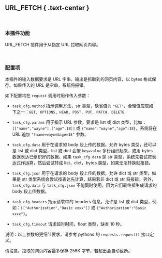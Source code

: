 URL_FETCH { .text-center }
----------

&nbsp;

### 本插件功能

URL_FETCH 插件用于从指定 URL 拉取网页内容。

&nbsp;

### 配置项

本插件的输入数据要求是 URL 字串，输出是抓取到的网页内容，以 bytes 格式保存。如果传入的 URL 是空串，系统将报错。

如下配置均在 `request` 调用时用作传入参数：

- `task_cfg.method` 指示调用方法，str 类型，缺省值为 `"GET"`，合理值应取如下之一：`GET, OPTIONS, HEAD, POST, PUT, PATCH, DELETE`

- `task_cfg.params` 用于指示 URL 参数，要求是 list 或 dict 类型，比如：`[["name","wayne"],["age",18]]` 或 `{"name":"wayne","age":18}`，系统将在 URL 追加 `"?name=wayne&age=18"` 参数。

- `task_cfg.data` 用于在请求的 body 段上传的数据，允许 bytes 类型，还可以是 list 或 dict 类型，list 或 dict 会按 `key=value` 多行组织起来，或用 bytes 数据表达已组织好的数据。如果 `task_cfg.data` 是 str 类型，系统先尝试按表达式作运算，然后尝试转成 list，dict，bytes 类型，如果无法转换就报错。

- `task_cfg.json` 用于在请求的 body 段上传的数据，允许 dict 或 str 类型，如果是 str 类型系统会尝试按表达先计算，结果若非 dict 或 str 将报错。另外，`task_cfg.data` 与 `task_cfg.json` 不能同时使用，因为它们最终都生成请求的 body 段上传数据。

- `task_cfg.headers` 指示请求中的 headers 信息，允许是 list 或 dict 类型，例如：`[["Authorization","Basic xxxx"]]` 或 `{"Authorization":"Basic xxxx"}`。

- `task_cfg.timeout` 请求超时时间，float 类型，缺省 10 秒。

说明：以上参数的更细节要求，请参考 pythons 的 `requests.request()` 接口定义。

请注意，拉取的网页内容最多保存 256K 字节，若超出会自动截断。

&nbsp;
